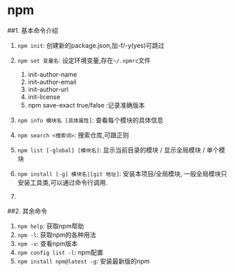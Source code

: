 # npm

##1. 基本命令介绍

1. `npm init`: 创建新的package.json,加-f/-y(yes)可跳过
2. `npm set 变量名`: 设定环境变量,存在`~/.npmrc`文件
     
     1. init-author-name
     2. init-author-email
     3. init-author-url
     4. init-license
     5. npm save-exact true/false :记录准确版本
3. `npm info 模块名 [具体属性]`: 查看每个模块的具体信息 
4. `npm search <搜索词>`: 搜索仓库,可跟正则
5. `npm list [-global] [模块名]`: 显示当前目录的模块 / 显示全局模块 / 单个模块
6. `npm install [-g] 模块名|[git 地址]`: 安装本项目/全局模块, 一般全局模块只安装工具类,可以通过命令行调用.
7. 


##2. 其余命令

1. `npm help`: 获取npm帮助
2. `npm -l`: 获取npm的各种用法
3. `npm -v`: 查看npm版本
4. `npm config list -l`: npm配置
5. `npm install npm@latest -g`: 安装最新版的npm